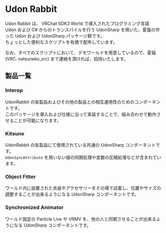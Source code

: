 # Udon Rabbit

Udon Rabbit は、 VRChat SDK3 World で導入されたプログラミング言語 Udon および C# からのトランスパイルを行う UdonSharp を用いた、夏猫の作った Udon および UdonSharp パッケージ群です。  
ちょっとした便利なスクリプトを有償で配布しています。

なお、すべでのスクリプトにおいて、デモワールドを用意しているので、夏猫 (VRC: natsuneko_vrc) まで連絡を頂ければ、招待いたします。

## 製品一覧

### Interop

UdonRabbit の各製品およびその他の製品との相互運用性のためのコンポーネントです。  
このパッケージを導入および仕様に沿って実装することで、組み合わせて動作させることが可能になります。

### Kitsune

UdonRabbit の各製品にて使用されている共通の UdonSharp コンポーネントです。  
`UdonSyncAttribute` を用いない値の同期処理や変数の圧縮処理などが含まれています。

### Object Fitter

ワールド内に設置された衣装やアクセサリーをその場で試着し、位置やサイズの調整することが出来るようになる UdonSharp コンポーネントです。

### Synchronized Animator

ワールド固定の Particle Live や VRMV を、他の人と同期させることが出来るようになる UdonSharp コンポーネントです。

